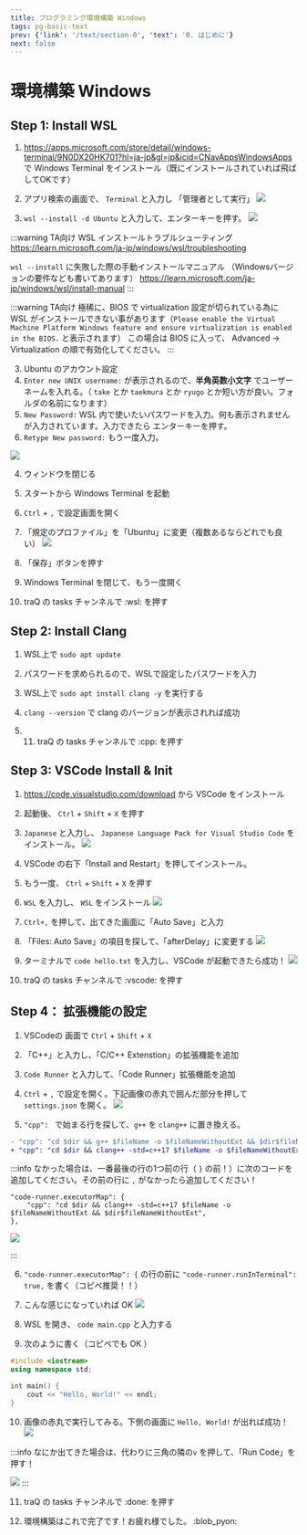 ```yaml
---
title: プログラミング環境構築 Windows
tags: pg-basic-text
prev: {'link': '/text/section-0', 'text': '0. はじめに'}
next: false
---
```


# 環境構築 Windows

## Step 1: Install WSL

1. https://apps.microsoft.com/store/detail/windows-terminal/9N0DX20HK701?hl=ja-jp&gl=jp&icid=CNavAppsWindowsApps で Windows Terminal をインストール（既にインストールされていれば飛ばしてOKです）

1. アプリ検索の画面で、 `Terminal` と入力し 「管理者として実行」
![](https://md.trap.jp/uploads/upload_367dc95b2cd3e74c808320a907977237.png)


2. `wsl --install -d Ubuntu` と入力して、エンターキーを押す。
![](https://md.trap.jp/uploads/upload_7266a7465d2df1dbc341237b2e4983b3.png)


:::warning TA向け
WSL インストールトラブルシューティング 
https://learn.microsoft.com/ja-jp/windows/wsl/troubleshooting

`wsl --install` に失敗した際の手動インストールマニュアル
（Windowsバージョンの要件なども書いてあります）
https://learn.microsoft.com/ja-jp/windows/wsl/install-manual
:::

:::warning TA向け
極稀に、BIOS で virtualization 設定が切られている為に WSL がインストールできない事があります（`Please enable the Virtual Machine Platform Windows feature and ensure virtualization is enabled in the BIOS.` と表示されます）
この場合は BIOS に入って、 Advanced -> Virtualization の順で有効化してください。
:::

3. Ubuntu のアカウント設定
1. `Enter new UNIX username:` が表示されるので、**半角英数小文字** でユーザーネームを入れる。（ `take` とか `taekmura` とか `ryugo` とか短い方が良い。フォルダの名前になります）
2. `New Password:` WSL 内で使いたいパスワードを入力。何も表示されませんが入力されています。入力できたら エンターキーを押す。
3. `Retype New password:` もう一度入力。

![](https://md.trap.jp/uploads/upload_0fb105e906b7670d57ba0d0810418a95.png)

4. ウィンドウを閉じる

6. スタートから Windows Terminal を起動

7. `Ctrl` + `,` で設定画面を開く

8. 「規定のプロファイル」を「Ubuntu」に変更（複数あるならどれでも良い）
![](https://md.trap.jp/uploads/upload_0ce2e7b6aa4468178d034ffc65934316.png)

9. 「保存」ボタンを押す

10. Windows Terminal を閉じて、もう一度開く

11. traQ の tasks チャンネルで :wsl: を押す

## Step 2: Install Clang

1. WSL上で `sudo apt update`

3. パスワードを求められるので、WSLで設定したパスワードを入力
4. WSL上で `sudo apt install clang -y` を実行する
5. `clang --version` で clang のバージョンが表示されれば成功
6. 11. traQ の tasks チャンネルで :cpp: を押す

## Step 3: VSCode Install & Init

1. https://code.visualstudio.com/download から VSCode をインストール

2. 起動後、 `Ctrl` + `Shift` + `X` を押す

3. `Japanese` と入力し、 `Japanese Language Pack for Visual Studio Code` をインストール。
![](https://md.trap.jp/uploads/upload_b54bb733b3bf68010e033d30f2bf57c2.png)

4. VSCode の右下「Install and Restart」を押してインストール。

5. もう一度、 `Ctrl` + `Shift` + `X` を押す

6. `WSL` を入力し、 `WSL` をインストール
![](https://md.trap.jp/uploads/upload_80d3b7bc083b103d30d372ba8dabbe5b.png)

7. `Ctrl+,` を押して、出てきた画面に「Auto Save」と入力

8. 「Files: Auto Save」の項目を探して、「afterDelay」に変更する
![](https://md.trap.jp/uploads/upload_8a51ad57ec7b6d396cb610c9bbb17040.png)

9. ターミナルで `code hello.txt` を入力し、VSCode が起動できたら成功！
![](https://md.trap.jp/uploads/upload_b00fe65803252e719a394f50527731d9.png)

8. traQ の tasks チャンネルで :vscode: を押す

## Step 4： 拡張機能の設定

1. VSCodeの 画面で `Ctrl` + `Shift` + `X`

2. 「C++」と入力し、「C/C++ Extenstion」の拡張機能を追加

3. `Code Runner` と入力して、「Code Runner」拡張機能を追加

4. `Ctrl` + `,` で設定を開く。下記画像の赤丸で囲んだ部分を押して `settings.json` を開く。
![](https://md.trap.jp/uploads/upload_bbdd65cb92c5c57bb38f797676aaea8f.png)

5. `"cpp": ` で始まる行を探して、`g++` を `clang++` に置き換える。

```diff
- "cpp": "cd $dir && g++ $fileName -o $fileNameWithoutExt && $dir$fileNameWithoutExt",
+ "cpp": "cd $dir && clang++ -std=c++17 $fileName -o $fileNameWithoutExt && $dir$fileNameWithoutExt",
```

:::info
なかった場合は、一番最後の行の1つ前の行（ `}` の前！）に次のコードを追加してください。その前の行に `,` がなかったら追加してください！

```
"code-runner.executorMap": {
    "cpp": "cd $dir && clang++ -std=c++17 $fileName -o $fileNameWithoutExt && $dir$fileNameWithoutExt",
},
```

![](https://md.trap.jp/uploads/upload_6123c7ce669910790a06b98cc664b827.png)

:::


6. `"code-runner.executorMap": {` の行の前に `"code-runner.runInTerminal": true,` を書く（コピペ推奨！！）

7. こんな感じになっていれば OK
![](https://md.trap.jp/uploads/upload_1444ef8d082128cc2723db31555f3960.png)

8. WSL を開き、 `code main.cpp` と入力する

9. 次のように書く（コピペでも OK ）

```cpp
#include <iostream>
using namespace std;

int main() {
    cout << "Hello, World!" << endl;
}
```

10. 画像の赤丸で実行してみる。下側の画面に `Hello, World!` が出れば成功！
![](https://md.trap.jp/uploads/upload_750a50362d2ae00ffcf2f4b041446ed9.png)

:::info
なにか出てきた場合は、代わりに三角の隣の`v` を押して、「Run Code」を押す！

![](https://md.trap.jp/uploads/upload_2b042cfaa37207457e419a5380ccd466.png)
:::

11. traQ の tasks チャンネルで :done: を押す

12. 環境構築はこれで完了です！お疲れ様でした。 :blob_pyon: 